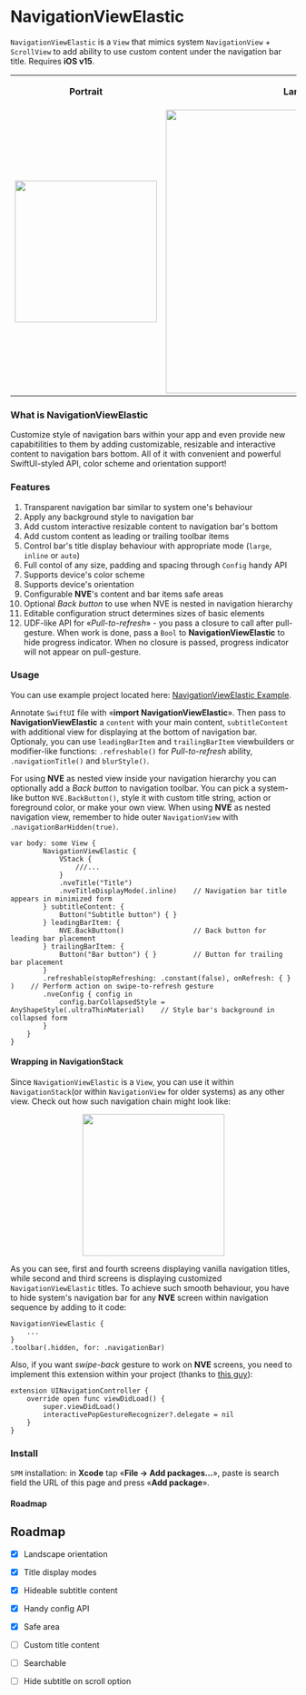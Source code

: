 # NavigationViewElastic
`NavigationViewElastic` is a `View` that mimics system `NavigationView` + `ScrollView` to add ability to use custom content under the navigation bar title. Requires  **iOS v15**.

<table>
    <tbody>
        <tr>
            <td> <p align="center"> <strong>Portrait</strong> </p> </td>
            <td> <p align="center"> <strong>Landscape</strong> </p> </td>
        </tr>
        <tr>
            <td>
              <img src="https://github.com/user-attachments/assets/70497361-57d8-461a-a497-3d917469e236" width="250">
            </td>
            <td>
              <img src="https://github.com/user-attachments/assets/e2bac2e4-d187-42c0-94e5-871d811915a5" width="500">
            </td>
        </tr>
    </tbody>
</table>

### What is NavigationViewElastic
Customize style of navigation bars within your app and even provide new capabitilities to them by adding customizable, resizable and interactive content to navigation bars bottom. All of it with convenient and powerful SwiftUI-styled API, color scheme and orientation support!

### Features
1. Transparent navigation bar similar to system one's behaviour
2. Apply any background style to navigation bar
3. Add custom interactive resizable content to navigation bar's bottom
4. Add custom content as leading or trailing toolbar items
5. Control bar's title display behaviour with appropriate mode (`large`, `inline` or `auto`)
6. Full contol of any size, padding and spacing through `Config` handy API 
7. Supports device's color scheme
8. Supports device's orientation
9. Configurable **NVE**'s content and bar items safe areas
10. Optional *Back button* to use when NVE is nested in navigation hierarchy
11. Editable configuration struct determines sizes of basic elements
12. UDF-like API for «*Pull-to-refresh*» - you pass a closure to call after pull-gesture. When work is done, pass a `Bool` to **NavigationViewElastic** to hide progress indicator. When no closure is passed, progress indicator will not appear on pull-gesture.

### Usage
You can use example project located here: [NavigationViewElastic Example](https://github.com/leekurg/NavigationViewElasticExample).

Annotate `SwiftUI` file with «**import NavigationViewElastic**». Then pass to **NavigationViewElastic** a `content` with your main content, `subtitleContent` with additional view for displaying at the bottom of navigation bar. Optionaly, you can use `leadingBarItem` and `trailingBarItem` viewbuilders or modifier-like functions: `.refreshable()` for *Pull-to-refresh* ability, `.navigationTitle()` and `blurStyle()`.

For using **NVE** as nested view inside your navigation hierarchy you can optionally add a *Back button* to navigation toolbar. You can pick a system-like button `NVE.BackButton()`, style it with custom title string, action or foreground color, or make your own view. When using **NVE** as nested navigation view, remember to hide outer `NavigationView` with `.navigationBarHidden(true)`.
```
var body: some View {
        NavigationViewElastic {
            VStack {
                ///...
            }
            .nveTitle("Title")
            .nveTitleDisplayMode(.inline)    // Navigation bar title appears in minimized form
        } subtitleContent: {
            Button("Subtitle button") { }
        } leadingBarItem: {
            NVE.BackButton()                 // Back button for leading bar placement
        } trailingBarItem: {
            Button("Bar button") { }         // Button for trailing bar placement
        }
        .refreshable(stopRefreshing: .constant(false), onRefresh: { } )    // Perform action on swipe-to-refresh gesture
        .nveConfig { config in
            config.barCollapsedStyle = AnyShapeStyle(.ultraThinMaterial)    // Style bar's background in collapsed form
        }
    }
}
```

#### Wrapping in NavigationStack
Since `NavigationViewElastic` is a `View`, you can use it within `NavigationStack`(or within `NavigationView` for older systems) as any other view. Check out how such navigation chain might look like:

<p align="center">
    <img src="https://github.com/user-attachments/assets/06732307-0bc4-4ec1-b128-c1bf537b4db9" width="250">
</p>

As you can see, first and fourth screens displaying vanilla navigation titles, while second and third screens is displaying customized `NavigationViewElastic` titles. To achieve such smooth behaviour, you have to hide system's navigation bar for any **NVE** screen within navigation sequence by adding to it code:

```
NavigationViewElastic {
    ...
}
.toolbar(.hidden, for: .navigationBar)
```

Also, if you want *swipe-back* gesture to work on **NVE** screens, you need to implement this extension within your project (thanks to [this guy](https://stackoverflow.com/a/68650943)):

```
extension UINavigationController {
    override open func viewDidLoad() {
        super.viewDidLoad()
        interactivePopGestureRecognizer?.delegate = nil
    }
}
```

### Install
`SPM` installation: in **Xcode** tap «**File → Add packages…**», paste is search field the URL of this page and press «**Add package**».

#### Roadmap
## Roadmap
- [x] Landscape orientation
- [x] Title display modes
- [x] Hideable subtitle content
- [x] Handy config API
- [x] Safe area
- [ ] Custom title content
- [ ] Searchable
- [ ] Hide subtitle on scroll option

